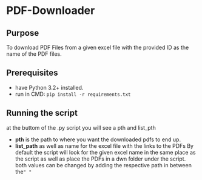 # PDF-Downloader
## Purpose
To download PDF Files from a given excel file with the provided ID as the name of the PDF files.

## Prerequisites
- have Python 3.2+ installed.
- run in CMD: ``pip install -r requirements.txt``

## Running the script
at the buttom of the .py script you will see a pth and list_pth
- **pth** is the path to where you want the downloaded pdfs to end up.
- **list_path** as well as name for the excel file with the links to the PDFs
By default the script will look for the given excel name in the same place as the script as well as place the PDFs in a dwn folder under the script.
both values can be changed by adding the respective path in between the``" "``
